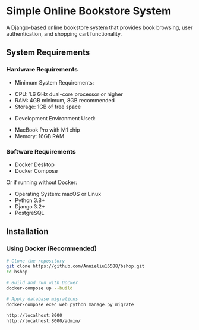 # Simple Online Bookstore System

A Django-based online bookstore system that provides book browsing, user authentication, and shopping cart functionality.

## System Requirements

### Hardware Requirements
- Minimum System Requirements:
 * CPU: 1.6 GHz dual-core processor or higher
 * RAM: 4GB minimum, 8GB recommended
 * Storage: 1GB of free space

- Development Environment Used:
 * MacBook Pro with M1 chip
 * Memory: 16GB RAM

### Software Requirements
* Docker Desktop
* Docker Compose

Or if running without Docker:
* Operating System: macOS or Linux
* Python 3.8+
* Django 3.2+
* PostgreSQL

## Installation

### Using Docker (Recommended)
```bash
# Clone the repository
git clone https://github.com/Annieliu16588/bshop.git
cd bshop

# Build and run with Docker
docker-compose up --build

# Apply database migrations
docker-compose exec web python manage.py migrate

http://localhost:8000
http://localhost:8000/admin/

